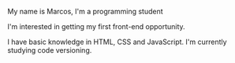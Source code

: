 My name is Marcos, I'm a programming student

I'm interested in getting my first front-end opportunity.

I have basic knowledge in HTML, CSS and JavaScript. I'm currently studying code versioning.
